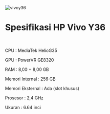 <!DOCTYPE html>
<html>
<head>
	<meta charset="utf-8">
	<meta name="viewport" content="width=device-width, initial-scale=1">
	<title>Adhmia Nuri Febrianti</title>
</head>
<body>
	<img src="vivoy36.jpg" alt="vivoy36">
	<p><h1>Spesifikasi HP Vivo Y36</h1></p></br>
	<p>CPU : MediaTek HelioG35</p>
	<p>GPU : PowerVR GE8320</p>
	<p>RAM : 8,00 + 8,00 GB</p>
	<p>Memori Internal : 256 GB</p>
	<p>Memori Eksternal : Ada (slot khusus)</p>
	<p>Prosesor : 2,4 GHz</p>
	<p>Ukuran : 6.64 inci</p>
</body>
</html>
